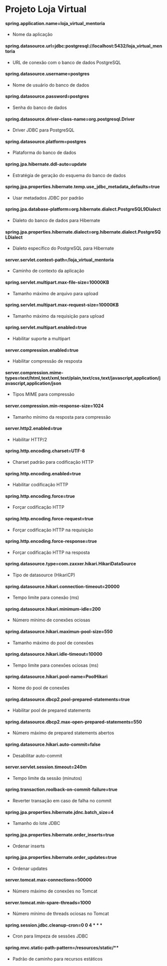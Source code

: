 # Projeto Loja Virtual


 
 #### spring.application.name=loja_virtual_mentoria
 -  Nome da aplicação

 #### spring.datasource.url=jdbc:postgresql://localhost:5432/loja_virtual_mentoria
 -  URL de conexão com o banco de dados PostgreSQL

 #### spring.datasource.username=postgres
 -  Nome de usuário do banco de dados

 #### spring.datasource.password=postgres
 -  Senha do banco de dados

 #### spring.datasource.driver-class-name=org.postgresql.Driver
 -  Driver JDBC para PostgreSQL

 #### spring.datasource.platform=postgres
 -  Plataforma do banco de dados

 #### spring.jpa.hibernate.ddl-auto=update
 -  Estratégia de geração do esquema do banco de dados

 #### spring.jpa.properties.hibernate.temp.use_jdbc_metadata_defaults=true
 -  Usar metadados JDBC por padrão

 #### spring.jpa.database-platform=org.hibernate.dialect.PostgreSQL9Dialect
 -  Dialeto do banco de dados para Hibernate

 #### spring.jpa.properties.hibernate.dialect=org.hibernate.dialect.PostgreSQLDialect
 -  Dialeto específico do PostgreSQL para Hibernate

 #### server.servlet.context-path=/loja_virtual_mentoria
 -  Caminho de contexto da aplicação

 #### spring.servlet.multipart.max-file-size=10000KB
 -  Tamanho máximo de arquivo para upload

 #### spring.servlet.multipart.max-request-size=10000KB
 -  Tamanho máximo da requisição para upload

 #### spring.servlet.multipart.enabled=true
 -  Habilitar suporte a multipart

 #### server.compression.enabled=true
 -  Habilitar compressão de resposta

 #### server.compression.mime-types=text/html,text/xml,text/plain,text/css,text/javascript,application/javascript,application/json
 -  Tipos MIME para compressão

 #### server.compression.min-response-size=1024
 -  Tamanho mínimo da resposta para compressão

 #### server.http2.enabled=true
 -  Habilitar HTTP/2

 #### spring.http.encoding.charset=UTF-8
 -  Charset padrão para codificação HTTP

 #### spring.http.encoding.enabled=true
 -  Habilitar codificação HTTP

 #### spring.http.encoding.force=true
 -  Forçar codificação HTTP

 #### spring.http.encoding.force-request=true
 -  Forçar codificação HTTP na requisição

 #### spring.http.encoding.force-response=true
 -  Forçar codificação HTTP na resposta

 #### spring.datasource.type=com.zaxxer.hikari.HikariDataSource
 -  Tipo de datasource (HikariCP)

 #### spring.datasource.hikari.connection-timeout=20000
 -  Tempo limite para conexão (ms)

 #### spring.datasource.hikari.minimum-idle=200
 -  Número mínimo de conexões ociosas

 #### spring.datasource.hikari.maximun-pool-size=550
 -  Tamanho máximo do pool de conexões

 #### spring.datasource.hikari.idle-timeout=10000
 -  Tempo limite para conexões ociosas (ms)

 #### spring.datasource.hikari.pool-name=PoolHikari
 -  Nome do pool de conexões

 #### spring.datasource.dbcp2.pool-prepared-statements=true
 -  Habilitar pool de prepared statements

 #### spring.datasource.dbcp2.max-open-prepared-statements=550
 -  Número máximo de prepared statements abertos

 #### spring.datasource.hikari.auto-commit=false
 -  Desabilitar auto-commit

 #### server.servlet.session.timeout=240m
 -  Tempo limite da sessão (minutos)

 #### spring.transaction.roolback-on-commit-failure=true
 -  Reverter transação em caso de falha no commit

 #### spring.jpa.properties.hibernate.jdnc.batch_size=4
 -  Tamanho do lote JDBC

 #### spring.jpa.properties.hibernate.order_inserts=true
 -  Ordenar inserts

 #### spring.jpa.properties.hibernate.order_updates=true
 -  Ordenar updates

 #### server.tomcat.max-connections=50000
 -  Número máximo de conexões no Tomcat

 #### server.tomcat.min-spare-threads=1000
 -  Número mínimo de threads ociosas no Tomcat

 #### spring.session.jdbc.cleanup-cron=0 0 4 * * *
 -  Cron para limpeza de sessões JDBC

 #### spring.mvc.static-path-pattern=/resources/static/**
 -  Padrão de caminho para recursos estáticos
  

  
  
